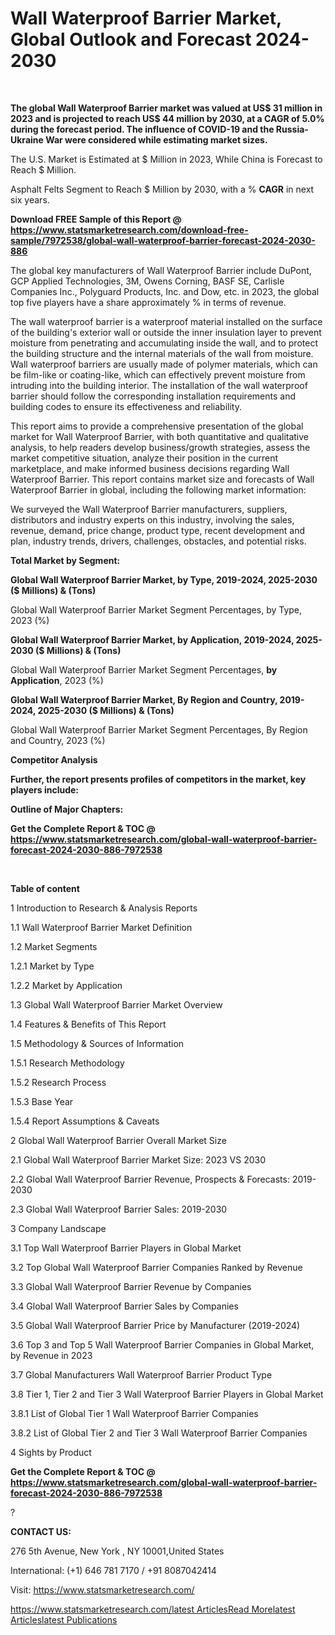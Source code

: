 <h1>Wall Waterproof Barrier Market, Global Outlook and Forecast 2024-2030</h1><br/><p><strong>The global Wall Waterproof Barrier market was valued at US$ 31 million in 2023 and is projected to reach US$ 44 million by 2030, at a <strong>CAGR</strong> of 5.0% during the forecast period. The influence of COVID-19 and the Russia-Ukraine War were considered while estimating market sizes.</strong></p>
 
 
 
 <p>The U.S. Market is Estimated at $ Million in 2023, While China is Forecast to Reach $ Million.</p>
 
 
 
 <p>Asphalt Felts Segment to Reach $ Million by 2030, with a % <strong>CAGR</strong> in next six years.</p>
 
 
 
 <p><strong>Download FREE Sample of this Report @ <a href="https://www.statsmarketresearch.com/download-free-sample/7972538/global-wall-waterproof-barrier-forecast-2024-2030-886">https://www.statsmarketresearch.com/download-free-sample/7972538/global-wall-waterproof-barrier-forecast-2024-2030-886</a></strong></p>
 
 
 
 <p>The global key manufacturers of Wall Waterproof Barrier include DuPont, GCP Applied Technologies, 3M, Owens Corning, BASF SE, Carlisle Companies Inc., Polyguard Products, Inc. and Dow, etc. in 2023, the global top five players have a share approximately % in terms of revenue.</p>
 
 
 
 <p>The wall waterproof barrier is a waterproof material installed on the surface of the building&#39;s exterior wall or outside the inner insulation layer to prevent moisture from penetrating and accumulating inside the wall, and to protect the building structure and the internal materials of the wall from moisture. Wall waterproof barriers are usually made of polymer materials, which can be film-like or coating-like, which can effectively prevent moisture from intruding into the building interior. The installation of the wall waterproof barrier should follow the corresponding installation requirements and building codes to ensure its effectiveness and reliability.</p>
 
 
 
 <p>This report aims to provide a comprehensive presentation of the global market for Wall Waterproof Barrier, with both quantitative and qualitative analysis, to help readers develop business/growth strategies, assess the market competitive situation, analyze their position in the current marketplace, and make informed business decisions regarding Wall Waterproof Barrier. This report contains market size and forecasts of Wall Waterproof Barrier in global, including the following market information:</p>
 
 
 
 <p>We surveyed the Wall Waterproof Barrier manufacturers, suppliers, distributors and industry experts on this industry, involving the sales, revenue, demand, price change, product type, recent development and plan, industry trends, drivers, challenges, obstacles, and potential risks.</p>
 
 
 
 <p><strong>Total Market by Segment:</strong></p>
 
 
 
 <p><strong>Global Wall Waterproof Barrier Market, by Type, 2019-2024, 2025-2030 ($ Millions) & (Tons)</strong></p>
 
 
 
 <p>Global Wall Waterproof Barrier Market Segment Percentages, by Type, 2023 (%)</p>
 
 
 
 <p><strong>Global Wall Waterproof Barrier Market, <strong>by Application</strong>, 2019-2024, 2025-2030 ($ Millions) & (Tons)</strong></p>
 
 
 
 <p>Global Wall Waterproof Barrier Market Segment Percentages, <strong>by Application</strong>, 2023 (%)</p>
 
 
 
 <p><strong>Global Wall Waterproof Barrier Market, By Region and Country, 2019-2024, 2025-2030 ($ Millions) & (Tons)</strong></p>
 
 
 
 <p>Global Wall Waterproof Barrier Market Segment Percentages, By Region and Country, 2023 (%)</p>
 
 
 
 <p><strong>Competitor Analysis</strong></p>
 
 
 
 <p><strong>Further, the report presents profiles of competitors in the market, <strong>key players</strong> include:</strong></p>
 
 
 
 <p><strong>Outline of Major Chapters:</strong></p>
 
 
 
 <div><b>Get the Complete Report & TOC @ <a href="https://www.statsmarketresearch.com/global-wall-waterproof-barrier-forecast-2024-2030-886-7972538">https://www.statsmarketresearch.com/global-wall-waterproof-barrier-forecast-2024-2030-886-7972538</a></b></div>
 
 
 
 <p><br />
 
 <b>Table of content</b></p>
 
 
 
 <p>1 Introduction to Research & Analysis Reports<br />
 
 1.1 Wall Waterproof Barrier Market Definition<br />
 
 1.2 Market Segments<br />
 
 1.2.1 Market by Type<br />
 
 1.2.2 Market by Application<br />
 
 1.3 Global Wall Waterproof Barrier Market Overview<br />
 
 1.4 Features & Benefits of This Report<br />
 
 1.5 Methodology & Sources of Information<br />
 
 1.5.1 Research Methodology<br />
 
 1.5.2 Research Process<br />
 
 1.5.3 Base Year<br />
 
 1.5.4 Report Assumptions & Caveats<br />
 
 2 Global Wall Waterproof Barrier Overall Market Size<br />
 
 2.1 Global Wall Waterproof Barrier Market Size: 2023 VS 2030<br />
 
 2.2 Global Wall Waterproof Barrier Revenue, Prospects & Forecasts: 2019-2030<br />
 
 2.3 Global Wall Waterproof Barrier Sales: 2019-2030<br />
 
 3 Company Landscape<br />
 
 3.1 Top Wall Waterproof Barrier Players in Global Market<br />
 
 3.2 Top Global Wall Waterproof Barrier Companies Ranked by Revenue<br />
 
 3.3 Global Wall Waterproof Barrier Revenue by Companies<br />
 
 3.4 Global Wall Waterproof Barrier Sales by Companies<br />
 
 3.5 Global Wall Waterproof Barrier Price by Manufacturer (2019-2024)<br />
 
 3.6 Top 3 and Top 5 Wall Waterproof Barrier Companies in Global Market, by Revenue in 2023<br />
 
 3.7 Global Manufacturers Wall Waterproof Barrier Product Type<br />
 
 3.8 Tier 1, Tier 2 and Tier 3 Wall Waterproof Barrier Players in Global Market<br />
 
 3.8.1 List of Global Tier 1 Wall Waterproof Barrier Companies<br />
 
 3.8.2 List of Global Tier 2 and Tier 3 Wall Waterproof Barrier Companies<br />
 
 4 Sights by Product</p>
 
 
 
 <div><b>Get the Complete Report & TOC @ <a href="https://www.statsmarketresearch.com/global-wall-waterproof-barrier-forecast-2024-2030-886-7972538">https://www.statsmarketresearch.com/global-wall-waterproof-barrier-forecast-2024-2030-886-7972538</a></b></div>
 
 
 
 <p>? </p>
 
 
 
 <p><b>CONTACT US:</b><br />
 
 276 5th Avenue, New York , NY 10001,United States<br />
 
 International: (+1) 646 781 7170 / +91 8087042414<br />
 
 Visit: <a href="https://www.statsmarketresearch.com/">https://www.statsmarketresearch.com/</a><br />
 
 <a href="https://gyeongbokgung.com">https://www.statsmarketresearch.com/</a><a href="https://hallyeomaritime.com">latest Articles</a><a href="https://jingwansa.com">Read More</a><a href="https://nguoiviet.jp/">latest Articles</a><a href="https://www.intelmarketresearch.com/">latest Publications</a></p>